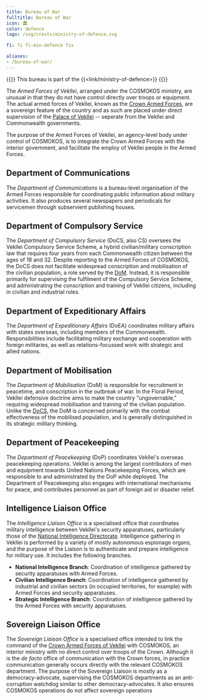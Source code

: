 ```yaml
---
title: Bureau of War
fulltitle: Bureau of War
icon: 🏛️
color: defence
logo: /svg/crests/ministry-of-defence.svg

fi: fi fi-min-defence fis

aliases:
- /bureau-of-war/
---
```

{{<note series>}}
 This bureau is part of the {{<link/ministry-of-defence>}}
{{</note>}}

The *Armed Forces of Vekllei*, arranged under the COSMOKOS ministry, are unusual in that they do not have control directly over troops or equipment. The actual armed forces of Vekllei, known as the [Crown Armed Forces](/factbook/society/state/palace/military/), are a sovereign feature of the country and as such are placed under direct supervision of the [Palace of Vekllei](/factbook/society/state/palace/) -- seperate from the Vekllei and Commonwealth governments.

The purpose of the Armed Forces of Vekllei, an agency-level body under control of COSMOKOS, is to integrate the Crown Armed Forces with the interior government, and facilitate the employ of Vekllei people in the Armed Forces.

## Department of Communications

The *Department of Communications* is a bureau-level organisation of the Armed Forces responsible for coordinating public information about military activities. It also produces several newspapers and periodicals for servicemen through subservient publishing houses.

## Department of Compulsory Service

The *Department of Compulsory Service* (DoCS, also CS) oversees the Vekllei Compulsory Service Scheme, a hybrid civilian/military conscription law that requires four years from each Commonwealth citizen between the ages of 18 and 32. Despite reporting to the Armed Forces of COSMOKOS, the DoCS does not facilitate widespread conscription and mobilisation of the civilian population, a role served by the [DoM](#department-of-mobilisation). Instead, it is responsible primarily for supervising the fulfilment of the Compulsory Service Scheme, and administrating the conscription and training of Vekllei citizens, including in civilian and industrial roles.

## Department of Expeditionary Affairs

The *Department of Expeditionary Affairs* (DoEA) coordinates military affairs with states overseas, including members of the Commonwealth. Responsibilities include facilitating military exchange and cooperation with foreign militaries, as well as relations-focussed work with strategic and allied nations.

## Department of Mobilisation

The *Department of Mobilisation* (DoM) is responsible for recruitment in peacetime, and conscription in the outbreak of war. In the Floral Period, Vekllei defensive doctrine aims to make the country "ungovernable," requiring widespread mobilisation and training of the civilian population. Unlike the [DoCS](#department-of-compulsory-service), the DoM is concerned primarily with the combat effectiveness of the mobilised population, and is generally distinguished in its strategic military thinking.

## Department of Peacekeeping

The *Department of Peacekeeping* (DoP) coordinates Vekllei's overseas peacekeeping operations. Vekllei is among the largest contributors of men and equipment towards United Nations Peacekeeping Forces, which are responsible to and administrated by the DoP while deployed. The Department of Peacekeeping also engages with international mechanisms for peace, and contributes personnel as part of foreign aid or disaster relief.

## Intelligence Liaison Office

The *Intelligence Liaison Office* is a specialised office that coordinates military intelligence between Vekllei's security apparatuses, particularly those of the [National Intelligence Directorate](/factbook/society/state/government/commonwealth/security/#national-intelligence-directorate). Intelligence gathering in Vekllei is performed by a variety of mostly autonomous espionage organs, and the purpose of the Liaison is to authenticate and prepare intelligence for military use. It includes the following branches.

* **National Intelligence Branch**: Coordination of intelligence gathered by security apparatuses with Armed Forces.
* **Civilian Intelligence Branch**: Coordination of intelligence gathered by industrial and civilian sectors (in occupied territories, for example) with Armed Forces and security apparatuses.
* **Strategic Intelligence Branch**: Coordination of intelligence gathered by the Armed Forces with security apparatuses.

## Sovereign Liaison Office

The *Sovereign Liaison Office* is a specialised office intended to link the command of the [Crown Armed Forces of Vekllei](/factbook/society/state/palace/military/) with COSMOKOS, an interior ministry with no direct control over troops of the Crown. Although it is the *de facto* office of communication with the Crown forces, in practice communication generally occurs directly with the relevant COSMOKOS department. The purpose of the Sovereign Liaison is mostly as a democracy-advocate, supervising the COSMOKOS departments as an anti-corruption watchdog similar to other democracy-advocates. It also ensures COSMOKOS operations do not affect sovereign operations